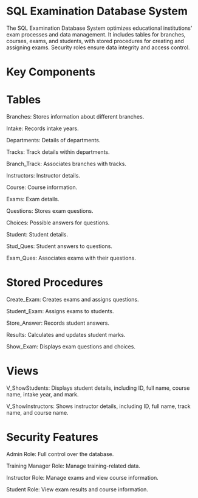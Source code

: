 # SQL Examination Database System
The SQL Examination Database System optimizes educational institutions' exam processes and data management. It includes tables for branches, courses, exams, and students, with stored procedures for creating and assigning exams. Security roles ensure data integrity and access control.

# Key Components
# Tables

  Branches: Stores information about different branches.
  
  Intake: Records intake years.
  
  Departments: Details of departments.
  
  Tracks: Track details within departments.
  
  Branch_Track: Associates branches with tracks.
  
  Instructors: Instructor details.
  
  Course: Course information.
  
  Exams: Exam details.
  
  Questions: Stores exam questions.
  
  Choices: Possible answers for questions.
  
  Student: Student details.
  
  Stud_Ques: Student answers to questions.
  
  Exam_Ques: Associates exams with their questions.
  
# Stored Procedures
  Create_Exam: Creates exams and assigns questions.
  
  Student_Exam: Assigns exams to students.
  
  Store_Answer: Records student answers.
  
  Results: Calculates and updates student marks.
  
  Show_Exam: Displays exam questions and choices.
  
# Views
  V_ShowStudents: Displays student details, including ID, full name, course name, intake year, and mark.
  
  V_ShowInstructors: Shows instructor details, including ID, full name, track name, and course name.
  
  
# Security Features
  Admin Role: Full control over the database.
  
  Training Manager Role: Manage training-related data.
  
  Instructor Role: Manage exams and view course information.
  
  Student Role: View exam results and course information.
